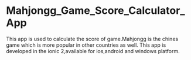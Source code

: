 # Mahjongg_Game_Score_Calculator_App
This app is used to calculate the score of game.Mahjongg is the chines game which is more popular in other countries as well.
This app is developed in the ionic 2,available for ios,android and windows platform.
